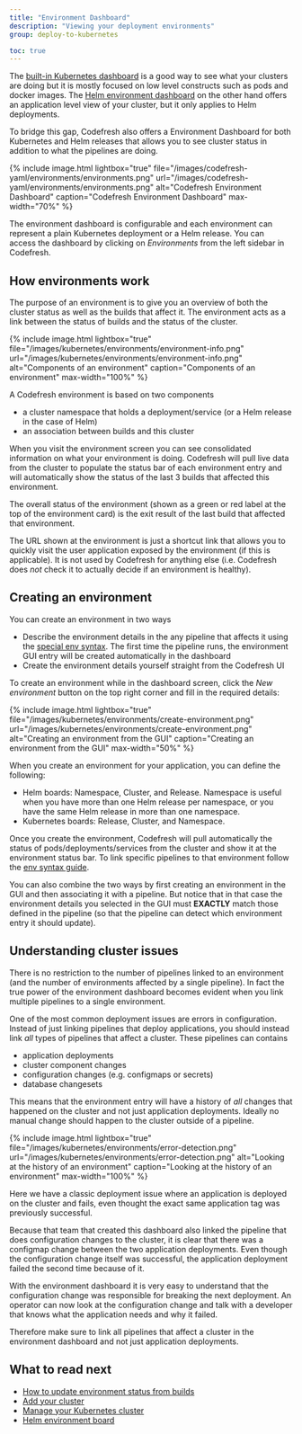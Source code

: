 ```yaml
---
title: "Environment Dashboard"
description: "Viewing your deployment environments"
group: deploy-to-kubernetes

toc: true
---
```


The [built-in Kubernetes dashboard]({{site.baseurl}}/docs/deploy-to-kubernetes/manage-kubernetes/) is a good way to see what your clusters are doing but it is mostly focused on low level constructs such as pods and docker images. The [Helm environment dashboard]({{site.baseurl}}/docs/new-helm/helm-environment-promotion/) on the other hand offers an application level view of your cluster, but it only applies to Helm deployments.

To bridge this gap, Codefresh also offers a Environment Dashboard for both Kubernetes and Helm releases that allows you to see cluster status in addition to what the pipelines are doing.

{% include
image.html
lightbox="true"
file="/images/codefresh-yaml/environments/environments.png"
url="/images/codefresh-yaml/environments/environments.png"
alt="Codefresh Environment Dashboard"
caption="Codefresh Environment Dashboard"
max-width="70%"
%}

The environment dashboard is configurable and each environment can represent a plain Kubernetes deployment or a Helm release. You can access the dashboard by clicking on *Environments* from the left sidebar in Codefresh.


## How environments work

The purpose of an environment is to give you an overview of both the cluster status as well as the builds that affect it. The environment acts as a link between the status of builds and the status of the cluster.


{% include
image.html
lightbox="true"
file="/images/kubernetes/environments/environment-info.png"
url="/images/kubernetes/environments/environment-info.png"
alt="Components of an environment"
caption="Components of an environment"
max-width="100%"
%}

A Codefresh environment is based on two components

* a cluster namespace that holds a deployment/service (or a Helm release in the case of Helm)
* an association between builds and this cluster

When you visit the environment screen you can see consolidated information on what your environment is doing. Codefresh will pull live data from the cluster to populate the status bar of each environment entry and will automatically show the status of the last 3 builds that affected this environment.

The overall status of the environment (shown as a green or red label at the top of the environment card) is the exit result of the last build that affected that environment.

The URL shown at the environment is just a shortcut link that allows you to quickly visit the user application exposed by the environment (if this is applicable). It is not used by Codefresh for anything else (i.e. Codefresh does *not* check it to actually decide if an environment is healthy).


## Creating an environment

You can create an environment in two ways

* Describe the environment details in the any pipeline that affects it using the [special env syntax]({{site.baseurl}}/docs/codefresh-yaml/deployment-environments/). The first time the pipeline runs, the environment GUI entry will be created automatically in the dashboard
* Create the environment details yourself straight from the Codefresh UI

To create an environment while in the dashboard screen, click the *New environment* button on the top right corner and fill in the required details:

{% include
image.html
lightbox="true"
file="/images/kubernetes/environments/create-environment.png"
url="/images/kubernetes/environments/create-environment.png"
alt="Creating an environment from the GUI"
caption="Creating an environment from the GUI"
max-width="50%"
%}

When you create an environment for your application, you can define the following:
* Helm boards: Namespace, Cluster, and Release. Namespace is useful when you have more than one Helm release per namespace, or you have the same Helm release in more than one namespace.
* Kubernetes boards: Release, Cluster, and Namespace.  

Once you create the environment, Codefresh will pull automatically the status of pods/deployments/services from the cluster and show it at the environment status bar. To link specific pipelines to that environment follow the [env syntax guide]({{site.baseurl}}/docs/codefresh-yaml/deployment-environments/).

You can also combine the two ways by first creating an environment in the GUI and then associating it with a pipeline. But notice that in that case the environment details you selected in the GUI must **EXACTLY** match those defined in the pipeline (so that the pipeline can detect which environment entry it should update).

## Understanding cluster issues

There is no restriction to the number of pipelines linked to an environment (and the number of environments affected by a single pipeline). In fact the true power of the environment dashboard becomes evident when you link multiple pipelines to a single environment.

One of the most common deployment issues are errors in configuration. Instead of just linking pipelines that deploy applications, you should instead link *all* types of pipelines that affect a cluster. These pipelines can contains

* application deployments
* cluster component changes
* configuration changes (e.g. configmaps or secrets)
* database changesets

This means that the environment entry will have a history of *all* changes that happened on the cluster and not just application deployments. Ideally no manual change should happen to the cluster outside of a pipeline.

{% include
image.html
lightbox="true"
file="/images/kubernetes/environments/error-detection.png"
url="/images/kubernetes/environments/error-detection.png"
alt="Looking at the history of an environment"
caption="Looking at the history of an environment"
max-width="100%"
%}

Here we have a classic deployment issue where an application is deployed on the cluster and fails, even thought the exact same application tag was previously successful.

Because that team that created this dashboard also linked the pipeline that does configuration changes to the cluster, it is clear that there was a configmap change between the two application deployments. Even though the configuration change itself was successful, the application deployment failed the second time because of it.

With the environment dashboard it is very easy to understand that the configuration change was responsible for breaking the next deployment. An operator can now look at the configuration change and talk with a developer that knows what the application needs and why it failed.

Therefore make sure to link all pipelines that affect a cluster in the environment dashboard and not just application deployments.




## What to read next

- [How to update environment status from builds]({{site.baseurl}}/docs/codefresh-yaml/deployment-environments/)
- [Add your cluster]({{site.baseurl}}/docs/deploy-to-kubernetes/add-kubernetes-cluster/)
- [Manage your Kubernetes cluster]({{site.baseurl}}/docs/deploy-to-kubernetes/manage-kubernetes/)
- [Helm environment board]({{site.baseurl}}/docs/new-helm/helm-environment-promotion/)



